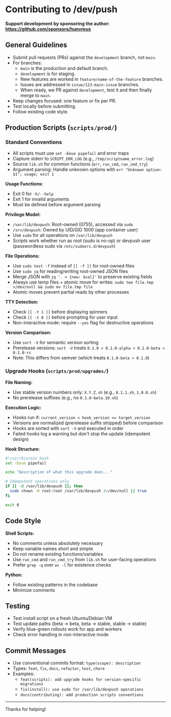 # Contributing to /dev/push

**Support development by sponsoring the author: https://github.com/sponsors/hunvreus**

## General Guidelines

- Submit pull requests (PRs) against the `development` branch, not `main`.
- For branches:
  - `main` is the production and default branch.
  - `development` is for staging.
  - New features are worked in `feature/name-of-the-feature` branches.
  - Issues are addressed in `issue/123-main-issue` branches.
  - When ready, we PR against `development`, test it and then finally merge to `main`.
- Keep changes focused: one feature or fix per PR.
- Test locally before submitting.
- Follow existing code style.

## Production Scripts (`scripts/prod/`)

### Standard Conventions

- All scripts must use `set -Eeuo pipefail` and error traps
- Capture stderr to `SCRIPT_ERR_LOG` (e.g., `/tmp/scriptname_error.log`)
- Source `lib.sh` for common functions (`err`, `run_cmd`, `run_cmd_try`)
- Argument parsing: Handle unknown options with `err "Unknown option: $1"; usage; exit 1`

**Usage Functions:**

- Exit 0 for `-h/--help`
- Exit 1 for invalid arguments
- Must be defined before argument parsing

**Privilege Model:**

- `/var/lib/devpush`: Root-owned (0755), accessed via `sudo`
- `/srv/devpush`: Owned by UID/GID 1000 (app container user)
- Use `sudo` for all operations on `/var/lib/devpush`
- Scripts work whether run as root (sudo is no-op) or devpush user (passwordless sudo via `/etc/sudoers.d/devpush`)

**File Operations:**

- Use `sudo test -f` instead of `[[ -f ]]` for root-owned files
- Use `sudo jq` for reading/writing root-owned JSON files
- Merge JSON with `jq '. + {new: $val}'` to preserve existing fields
- Always use temp files + atomic move for writes: `sudo tee file.tmp >/dev/null && sudo mv file.tmp file`
- Atomic moves prevent partial reads by other processes

**TTY Detection:**

- Check `[[ -t 1 ]]` before displaying spinners
- Check `[[ -t 0 ]]` before prompting for user input
- Non-interactive mode: require `--yes` flag for destructive operations

**Version Comparison:**

- Use `sort -V` for semantic version sorting
- Prerelease versions: `sort -V` treats `0.1.0 < 0.1.0-alpha < 0.1.0-beta < 0.1.0-rc`
- Note: This differs from semver (which treats `0.1.0-beta < 0.1.0`)

### Upgrade Hooks (`scripts/prod/upgrades/`)

**File Naming:**

- Use stable version numbers only: `X.Y.Z.sh` (e.g., `0.1.1.sh`, `1.0.0.sh`)
- No prerelease suffixes (e.g., no `0.1.0-beta.10.sh`)

**Execution Logic:**

- Hooks run if: `current_version < hook_version <= target_version`
- Versions are normalized (prerelease suffix stripped) before comparison
- Hooks are sorted with `sort -V` and executed in order
- Failed hooks log a warning but don't stop the update (idempotent design)

**Hook Structure:**

```bash
#!/usr/bin/env bash
set -Eeuo pipefail

echo "Description of what this upgrade does..."

# Idempotent operations only
if [[ -d /var/lib/devpush ]]; then
  sudo chown -R root:root /var/lib/devpush 2>/dev/null || true
fi

exit 0
```

## Code Style

**Shell Scripts:**

- No comments unless absolutely necessary
- Keep variable names short and simple
- Do not rename existing functions/variables
- Use `run_cmd` and `run_cmd_try` from `lib.sh` for user-facing operations
- Prefer `grep -q` over `wc -l` for existence checks

**Python:**

- Follow existing patterns in the codebase
- Minimize comments

## Testing

- Test install script on a fresh Ubuntu/Debian VM
- Test update paths (beta → beta, beta → stable, stable → stable)
- Verify blue-green rollouts work for app and workers
- Check error handling in non-interactive mode

## Commit Messages

- Use conventional commits format: `type(scope): description`
- Types: `feat`, `fix`, `docs`, `refactor`, `test`, `chore`
- Examples:
  - `feat(scripts): add upgrade hooks for version-specific migrations`
  - `fix(install): use sudo for /var/lib/devpush operations`
  - `docs(contributing): add production scripts conventions`

---

Thanks for helping!
